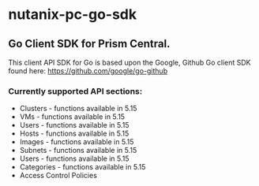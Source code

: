 # nutanix-pc-go-sdk

## Go Client SDK for Prism Central.

This client API SDK for Go is based upon the Google, Github Go client SDK found here: https://github.com/google/go-github

### Currently supported API sections:

- Clusters - functions available in 5.15
- VMs - functions available in 5.15
- Users - functions available in 5.15
- Hosts - functions available in 5.15
- Images - functions available in 5.15
- Subnets - functions available in 5.15
- Users - functions available in 5.15
- Categories - functions available in 5.15
- Access Control Policies

